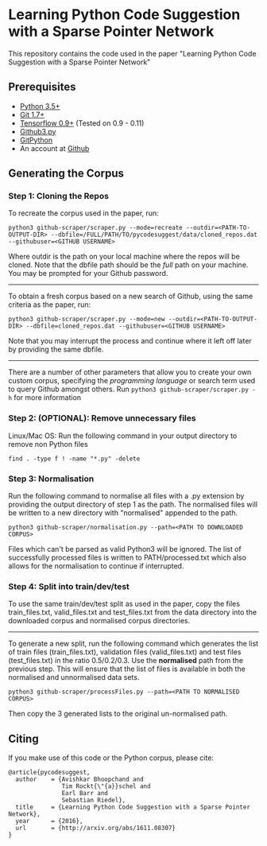 # Learning Python Code Suggestion with a Sparse Pointer Network

This repository contains the code used in the paper "Learning Python Code Suggestion with a Sparse Pointer Network"

## Prerequisites
* [Python 3.5+](https://www.python.org/)
* [Git 1.7+](https://git-scm.com/)
* [Tensorflow 0.9+](www.tensorflow.org) (Tested on 0.9 - 0.11)
* [Github3.py](https://github3py.readthedocs.io/en/master/)
* [GitPython](http://gitpython.readthedocs.io/en/stable/intro.html)
* An account at [Github](https://github.com)

## Generating the Corpus
### Step 1: Cloning the Repos
To recreate the corpus used in the paper, run:

`python3 github-scraper/scraper.py --mode=recreate --outdir=<PATH-TO-OUTPUT-DIR> --dbfile=/FULL/PATH/TO/pycodesuggest/data/cloned_repos.dat --githubuser=<GITHUB USERNAME>`

Where outdir is the path on your local machine where the repos will be cloned. Note that the dbfile path should be the *full* path on your machine. You may be prompted for your Github password.

---

To obtain a fresh corpus based on a new search of Github, using the same criteria as the paper, run:

`python3 github-scraper/scraper.py --mode=new --outdir=<PATH-TO-OUTPUT-DIR> --dbfile=cloned_repos.dat --githubuser=<GITHUB USERNAME>`

Note that you may interrupt the process and continue where it left off later by providing the same dbfile. 

---

There are a number of other parameters that allow you to create your own custom corpus, specifying the *programming language* or search term used to query Github amongst others. Run  `python3 github-scraper/scraper.py -h` for more information

### Step 2: (OPTIONAL): Remove unnecessary files
Linux/Mac OS: Run the following command in your output directory to remove non Python files

`find . -type f ! -name "*.py" -delete`

### Step 3: Normalisation
Run the following command to normalise all files with a .py extension by providing the output directory of step 1 as the path. The normalised files will be written to a new directory with "normalised" appended to the path. 

`python3 github-scraper/normalisation.py --path=<PATH TO DOWNLOADED CORPUS>`

Files which can't be parsed as valid Python3 will be ignored. The list of successfully processed files is written to PATH/processed.txt which also allows for the normalisation to continue if interrupted. 

### Step 4: Split into train/dev/test
To use the same train/dev/test split as used in the paper, copy the files train_files.txt, valid_files.txt and test_files.txt from the data directory into the downloaded corpus and normalised corpus directories.

---

To generate a new split, run the following command which generates the list of train files (train_files.txt), validation files (valid_files.txt) and test files (test_files.txt) in the ratio 0.5/0.2/0.3. Use the **normalised** path from the previous step. This will ensure that the list of files is available in both the normalised and unnormalised data sets. 

`python3 github-scraper/processFiles.py --path=<PATH TO NORMALISED CORPUS>`

Then copy the 3 generated lists to the original un-normalised path. 

## Citing
If you make use of this code or the Python corpus, please cite:

```
@article{pycodesuggest,
  author    = {Avishkar Bhoopchand and
               Tim Rockt{\"{a}}schel and
               Earl Barr and
               Sebastian Riedel},
  title     = {Learning Python Code Suggestion with a Sparse Pointer Network},
  year      = {2016},
  url       = {http://arxiv.org/abs/1611.08307}
}
```


